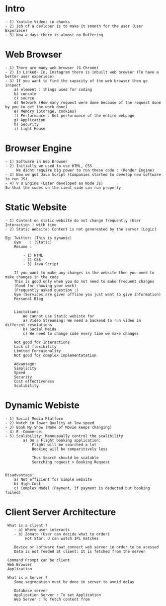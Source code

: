 # Intro
    - 1) Youtube Video: in chunks 
    - 2) Job of a devloper is to make it smooth for the user (User Experiece)
    - 3) Now a days there is almost no Buffering 

# Web Browser
    - 1) There are many web browser (G Chrome)
    - 2) In Linked- In, Instagram there is inbuilt web browser (To have a better user experiece)
    - 3) If you want to find the capacity of the web browser then go inspect 
        a) element : things used for coding 
        b) console
        c) source
        d) Network (How many request were done because of the request done by you to get the work done)
        e) Memory (Storage, cookies)
        f) Performance : Get performance of the entire webpage 
        g) Application
        h) Security
        i) Light House 

# Browser Engine
    - 1) Software in Web Browser 
    - 2) Initially we used to use HTML, CSS 
         We didnt require big power to run these code : (Render Engine)
    - 3) Now we got Java Script (Companies started to develop new software to run JS)
    - 4) V 8 Engine (Later developed as Node Js)
    So that the codes on the cient side can run properly 

# Static Website
    - 1) Content on static website do not change frequently (User Interaction ) with time 
    - 2) Static Website: Content is not genereated by the server (Logic)

    Eg: Twitter: (This is dynamic)
        Gym    : (Static)
        Resume : 

            - 1) HTML
            - 2) CSS
            - 3) Java Script

        If you want to make any changes in the website then you need to make changes in the code
        This is good only when you do not need to make frequent changes 
        (Good for showing your work)
        (Frequently asked question :)
        Gym (Services are given offline you just want to give information)
        Personal Blog 


        Limitations 
            We cannot use Static webiste for 
            a) Video Streaming: We need a backend to run video in different resolutions
            b) Social Meida 
            c) We need to change code every time we make changes 

        Not good for Interactions 
        Lack of flexibility 
        Limited Funcaionality 
        Not good for complex Implementatation 

        Advantage:
        Simplicity
        Speed
        Security
        Cost effectiveness
        Scalibility


# Dynamic Webiste
    - 1) Social Media Platform 
    - 2) Watch in lower Quality at low speed 
    - 3) Book My Show (Name of Movie keeps changing)
    - 4) E -Commerce: 
    - 5) Scalibility: Mannuaually control the scalibility
            a) On a Flight booking application:
                Flight will be searched a lot
                Booking will be comparitively less 

                Thus Search should be scalable 
                Searching request > Booking Request 


    Disadvantage:
        a) Not efficient for simple website 
        b) High Cost 
        c) Complex Model (Payment, if payment is deducted but booking failed)


# Client Server Architecture
     What is a client ? 
        - a) Where user interacts 
        - b) Zomato (User can decide what to order)
             Hot Star: U can watch IPL matches

        Device or software taat connect web server in order to be acessed
        Data is not feeded at client: It is fetched from the server 
     
     Command Prompt can be client
     Web Browser
     Application 

     What is a Server ? 
        Some segregation must be done in server to avoid delay 

        Database server
        Application Server : To set Application 
        Web Server : To fetch content from 


